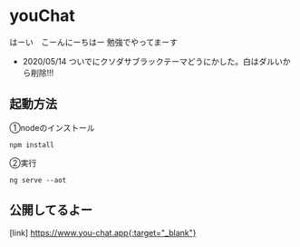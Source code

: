 # youChat
はーい　こーんにーちはー
勉強でやってまーす

- 2020/05/14
ついでにクソダサブラックテーマどうにかした。白はダルいから削除!!!


## 起動方法  

①nodeのインストール  
	
	npm install
	
②実行
	
	ng serve --aot

## 公開してるよー
[link] https://www.you-chat.app{:target="_blank"}
